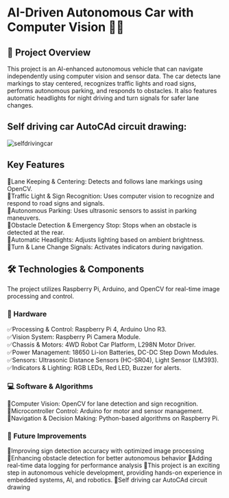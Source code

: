 # AI-Driven Autonomous Car with Computer Vision 🚗🎯
## 📌 Project Overview
This project is an AI-enhanced autonomous vehicle that can navigate independently using computer vision and sensor data. The car detects lane markings to stay centered, recognizes traffic lights and road signs, performs autonomous parking, and responds to obstacles. It also features automatic headlights for night driving and turn signals for safer lane changes.

## Self driving car AutoCAd circuit drawing:
![selfdrivingcar](https://github.com/user-attachments/assets/7c95b740-3020-40e4-aefd-a78a2da46137)

## Key Features
🎯Lane Keeping & Centering: Detects and follows lane markings using OpenCV.<br>
🎯Traffic Light & Sign Recognition: Uses computer vision to recognize and respond to road signs and signals.<br>
🎯Autonomous Parking: Uses ultrasonic sensors to assist in parking maneuvers.<br>
🎯Obstacle Detection & Emergency Stop: Stops when an obstacle is detected at the rear.<br>
🎯Automatic Headlights: Adjusts lighting based on ambient brightness.<br>
🎯Turn & Lane Change Signals: Activates indicators during navigation.<br>

## 🛠 Technologies & Components
The project utilizes Raspberry Pi, Arduino, and OpenCV for real-time image processing and control.

### 🔧 Hardware
✅Processing & Control: Raspberry Pi 4, Arduino Uno R3.<br>
✅Vision System: Raspberry Pi Camera Module.<br>
✅Chassis & Motors: 4WD Robot Car Platform, L298N Motor Driver.<br>
✅Power Management: 18650 Li-ion Batteries, DC-DC Step Down Modules.<br>
✅Sensors: Ultrasonic Distance Sensors (HC-SR04), Light Sensor (LM393).<br>
✅Indicators & Lighting: RGB LEDs, Red LED, Buzzer for alerts.<br>

### 💻 Software & Algorithms
🔹Computer Vision: OpenCV for lane detection and sign recognition.<br>
🔹Microcontroller Control: Arduino for motor and sensor management.<br>
🔹Navigation & Decision Making: Python-based algorithms on Raspberry Pi.<br>

### 🚀 Future Improvements
🔹Improving sign detection accuracy with optimized image processing
🔹Enhancing obstacle detection for better autonomous behavior
🔹Adding real-time data logging for performance analysis
🔹This project is an exciting step in autonomous vehicle development, providing hands-on experience in embedded systems, AI, and robotics.
🔹Self driving car AutoCAd circuit drawing 

